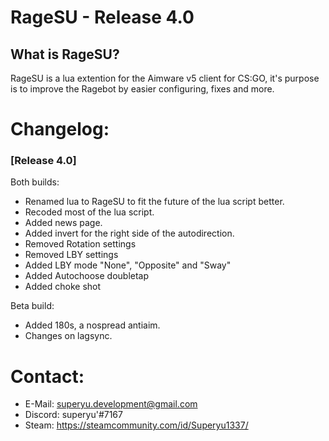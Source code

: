 # RageSU - Release 4.0

## What is RageSU?
RageSU is a lua extention for the Aimware v5 client for CS:GO, it's purpose is to improve the Ragebot by easier configuring, fixes and more.

# Changelog:

### [Release 4.0]
Both builds:
* Renamed lua to RageSU to fit the future of the lua script better.
* Recoded most of the lua script.
* Added news page.
* Added invert for the right side of the autodirection.
* Removed Rotation settings
* Removed LBY settings
* Added LBY mode "None", "Opposite" and "Sway"
* Added Autochoose doubletap
* Added choke shot

Beta build:
* Added 180s, a nospread antiaim.
* Changes on lagsync.

# Contact:
* E-Mail: superyu.development@gmail.com
* Discord: superyu'#7167
* Steam: https://steamcommunity.com/id/Superyu1337/
